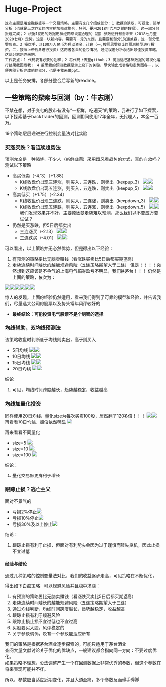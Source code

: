 # Huge-Project
    这次主题是用金融数据写一个交易策略，主要有这几个组成部分：1 数据的读取，可视化，简单分析（也就是上次作业的内容稍加修改整合，特别，要用2018年六月之前的数据）。这一部分何振远完成；2 根据1使用的数据用神经网络设置合理的（超）参数进行预测未来（2018七月至2020七月）走势。这是一块新内容，需要有一定的东西，且需要和部分1沟通兼容，这一部分思雯负责。3 操盘手，以100万人民币为启动资金，计算（一,按照思雯给出的预测模型进行投资，二，按照上帝视角进行投资）这两者各自的盈亏情况，通过误差分析总结出最佳投资策略，这部分志刚你来吧。
    工作要点：1 代码要有必要的注释；2 将代码上传至github；3 何振远把基础数据的可视化运行结果截图发我； 4 董思雯的预测数据是承上启下的关键，尽快输出成表格和走势图各一，以便志刚分析完成他的部分，也便于我来做ppt。  
    
以上是任务安排，各部分整合后写新的readme。

## 一些策略的探索与回测（by：牛志刚）
不禁在想，对于变化的股市有没有“一招鲜，吃遍天”的策略，我进行了如下探索，以下探索基于back trader的回测，回测期间使用17年全年，无代理人，本金一百万。

19个策略层层递进进行控制变量法对比实验

### 买涨买跌？看连续趋势法  
   预测完全是一种赌博，不少人（新鲜韭菜）采用跟风看趋势的方式，真的有效吗？测试以下策略
* 高买低卖（-4.13）（+1.88）
    * K线收盘价出现三连涨，则买入，三连跌，则卖出（keepup_3）
        ![](2020-08-20-23-00-50.png)![](2020-08-20-23-00-32.png) 
    * K线收盘价出现五连涨，则买入，五连跌，则卖出（keepup_5）
        ![](2020-08-20-23-04-45.png)![](2020-08-20-23-04-32.png)
* 高卖低买（+1.75）（-2.34）
    * K线收盘价出现三连跌，则买入，三连涨，则卖出（keepdown_3）
      ![](2020-08-20-22-59-19.png)![](2020-08-20-22-58-13.png)
    * K线收盘价出现五连跌，则买入，五连涨，则卖出（keepdown_5）
      ![](2020-08-20-23-05-27.png)![](2020-08-20-23-05-07.png)
我们发现效果并不好，主要原因是走势难以预测，那么我们以不变应万变试试？
* 仍然是买涨跌，但5日后都卖出
    * 三连涨买（-2.13）
        ![](2020-08-20-23-06-06.png)![](2020-08-20-23-05-54.png)
    * 三连跌买（-4.01）
        ![](2020-08-20-23-06-44.png)![](2020-08-20-23-06-33.png)

可以看出，以上策略并无必然优势，但是得出以下经验：
1. 有预测的策略要比无脑卖赚钱（看涨跌买卖比5日后都买期望高）
2. 走势连续时间越长的越能规避风险（五连策略期望大于三连）
但是！！！！突然想到这应该是不争气的上海电气搞得盈亏不明显，我们换茅台！！！
仍然是上面的策略，依次为：

![](2020-08-20-23-28-19.png)![](2020-08-20-23-29-09.png)![](2020-08-20-23-29-20.png)![](2020-08-20-23-29-40.png)![](2020-08-20-23-30-00.png)![](2020-08-20-23-30-19.png)

惊人的发现，上面的经验仍然适用，看来我们得到了可靠的模型和经验，并告诉我们，尽量选大公司的股票以及势头常年风评较好的

* **最终结论：可能投资电气股票不是个明智的选择**

### 均线辅助，双均线预测法
该策略收盘时判断低于均线则卖出，高于则买入
* 5日均线
![](2020-08-21-00-03-49.png)![](2020-08-21-00-03-26.png)
* 10日均线
![](2020-08-21-00-10-27.png)![](2020-08-21-00-04-31.png)
* 15日均线
![](2020-08-21-00-09-11.png)![](2020-08-21-00-09-29.png)
* 20日均线
![](2020-08-21-00-11-43.png)![](2020-08-21-00-11-56.png)

结论
1. 可见，均线时间跨度越长，趋势越稳定，收益越高

### 均线加量化投资
同样使用20日均线，量化size为每次买卖100股，居然翻了120多倍！！！
![](2020-08-21-00-12-31.png)![](2020-08-21-00-12-43.png)
再看看10日均线，翻倍依然明显
![](2020-08-21-01-15-13.png)

再来看看不同量化
* size=5
  ![](2020-08-21-01-13-27.png)
* size=10
  ![](2020-08-21-01-13-46.png)
* size=100
  ![](2020-08-21-01-17-36.png)

结论：
1. 量化交易额更有利于增长

### 跟踪止损？逃亡主义
面对不景气的
* 亏损2%停止![](2020-08-21-01-40-22.png)
* 亏损10%停止![](2020-08-21-01-40-53.png)
* 亏损30%及以上停止![](2020-08-21-01-34-17.png)
  
结论：
1. 跟踪止损有利于止损，但面对有利势头会因为过于谨慎而错失良机，因此止损不宜过低

#### 经验与结论
通过几种策略的控制变量法对比，我们的收益逐步走高，可见策略在不断优化，

得出如下白痴策略，可以规避风险并且稳中求赚：

1. 有预测的策略要比无脑卖赚钱（看涨跌买卖比5日后都买期望高）
2. 走势连续时间越长的越能规避风险（五连策略期望大于三连）
3. 通过均线判断，均线时间跨度越长，趋势越稳定，收益越高
4. 跟踪止损有利于规避风险
5. 跟踪止损止损不宜过低也不宜过高
6. 买股要买大股，风评稳定的
7. 关于参数调优，没有一个参数能适应所有
   
我们的策略是根据茅台酒业逐步探索的，可能只适用于茅台酒业  
查阅大量文献讨论关于优化的优缺点，一般建议都会指向同一方向：不要过度优化。  
如果策略不理想，设法调整产生一个在回测数据上非常优秀的参数，但这个参数在将来表现可能并不好。

所以，参数应当适应近期变化，并且大道至简，多个参数反而碍手碍脚